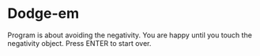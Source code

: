 # Dodge-em

Program is about avoiding the negativity. You are happy until you touch the negativity object.
Press ENTER to start over.
